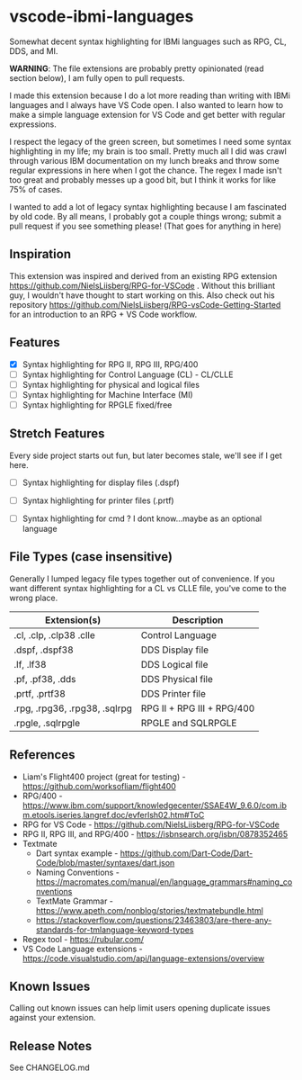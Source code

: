 # vscode-ibmi-languages

Somewhat decent syntax highlighting for IBMi languages such as RPG, CL, DDS, and MI.

**WARNING**: The file extensions are probably pretty opinionated (read section below), I am fully open to pull requests.

I made this extension because I do a lot more reading than writing with IBMi languages and I always have VS Code open.
I also wanted to learn how to make a simple language extension for VS Code and get better with regular expressions.

I respect the legacy of the green screen, but sometimes I need some syntax highlighting in my life; my brain is too small.
Pretty much all I did was crawl through various IBM documentation on my lunch breaks and throw some regular expressions in here when I got the chance.
The regex I made isn't too great and probably messes up a good bit, but I think it works for like 75% of cases.

I wanted to add a lot of legacy syntax highlighting because I am fascinated by old code.
By all means, I probably got a couple things wrong; submit a pull request if you see something please!
(That goes for anything in here)


## Inspiration
This extension was inspired and derived from an existing RPG extension https://github.com/NielsLiisberg/RPG-for-VSCode .
Without this brilliant guy, I wouldn't have thought to start working on this.
Also check out his repository https://github.com/NielsLiisberg/RPG-vsCode-Getting-Started for an introduction to an RPG + VS Code workflow.


## Features
- [x] Syntax highlighting for RPG II, RPG III, RPG/400
- [ ] Syntax highlighting for Control Language (CL) - CL/CLLE
- [ ] Syntax highlighting for physical and logical files
- [ ] Syntax highlighting for Machine Interface (MI)
- [ ] Syntax highlighting for RPGLE fixed/free

## Stretch Features
Every side project starts out fun, but later becomes stale, we'll see if I get here.

- [ ] Syntax highlighting for display files (.dspf)
- [ ] Syntax highlighting for printer files (.prtf)
- [ ] Syntax highlighting for cmd ? I dont know...maybe as an optional language


## File Types (case insensitive)
Generally I lumped legacy file types together out of convenience.
If you want different syntax highlighting for a CL vs CLLE file, you've come to the wrong place.

| Extension(s)                  | Description                |
| ----------------------------- | -------------------------- |
| .cl, .clp, .clp38 .clle       | Control Language           |
| .dspf, .dspf38                | DDS Display file           |
| .lf, .lf38                    | DDS Logical file           |
| .pf, .pf38, .dds              | DDS Physical file          |
| .prtf, .prtf38                | DDS Printer file           |
| .rpg, .rpg36, .rpg38, .sqlrpg | RPG II + RPG III + RPG/400 |
| .rpgle, .sqlrpgle             | RPGLE and SQLRPGLE         |


## References

* Liam's Flight400 project (great for testing) - https://github.com/worksofliam/flight400
* RPG/400 - https://www.ibm.com/support/knowledgecenter/SSAE4W_9.6.0/com.ibm.etools.iseries.langref.doc/evferlsh02.htm#ToC
* RPG for VS Code - https://github.com/NielsLiisberg/RPG-for-VSCode
* RPG II, RPG III, and RPG/400 - https://isbnsearch.org/isbn/0878352465
* Textmate
  * Dart syntax example - https://github.com/Dart-Code/Dart-Code/blob/master/syntaxes/dart.json
  * Naming Conventions - https://macromates.com/manual/en/language_grammars#naming_conventions
  * TextMate Grammar - https://www.apeth.com/nonblog/stories/textmatebundle.html
  * https://stackoverflow.com/questions/23463803/are-there-any-standards-for-tmlanguage-keyword-types
* Regex tool - https://rubular.com/
* VS Code Language extensions - https://code.visualstudio.com/api/language-extensions/overview


## Known Issues

Calling out known issues can help limit users opening duplicate issues against your extension.

## Release Notes
See CHANGELOG.md
